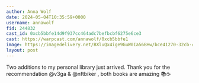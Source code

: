 ```yaml
---
author: Anna Wolf
date: 2024-05-04T10:35:59+0000
username: annawolf
fid: 244832
cast_id: 0xcb5bbfe14d9f937cc464adc7befbcbf6275e6ce3
cast: https://warpcast.com/annawolf/0xcb5bbfe1
image: https://imagedelivery.net/BXluQx4ige9GuW0Ia56BHw/bce41270-32cb-4101-6faf-0e0cdb5ed300/original
layout: post
---
```

Two additions to my personal library just arrived. Thank you for the recommendation @v3ga & @nftbiker , both books are amazing 📚☕  

<img src='https://imagedelivery.net/BXluQx4ige9GuW0Ia56BHw/bce41270-32cb-4101-6faf-0e0cdb5ed300/original' alt='' referrerpolicy='no-referrer'/>
